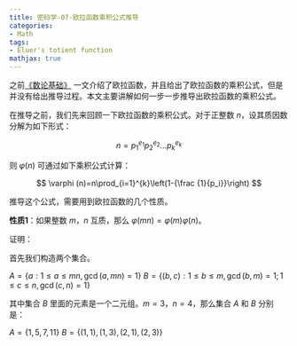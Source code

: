 ```yaml
---
title: 密码学-07-欧拉函数乘积公式推导
categories:
- Math
tags:
- Eluer's totient function
mathjax: true
---
```


之前[《数论基础》](https://chenliang.org/2021/02/25/foundations-of-number-theory/) 一文介绍了欧拉函数，并且给出了欧拉函数的乘积公式，但是并没有给出推导过程。本文主要讲解如何一步一步推导出欧拉函数的乘积公式。

<!--more-->

在推导之前，我们先来回顾一下欧拉函数的乘积公式。对于正整数 $n$，设其质因数分解为如下形式：

$$n = p_1^{e_1}p_2^{e_2} \dots p_k^{e_k}$$

则 $\varphi (n)$ 可通过如下乘积公式计算：

$$ \varphi (n)=n\prod_{i=1}^{k}\left(1-{\frac {1}{p_i}}\right) $$

推导这个公式，需要用到欧拉函数的几个性质。

**性质1**：如果整数 $m$，$n$ 互质，那么 $\varphi(mn) = \varphi(m)\varphi(n)$。

证明：

首先我们构造两个集合。

$A = \{a: 1 \leq a \leq mn, \gcd(a, mn)=1 \}$
$B = \{(b, c): 1 \leq b \leq m, \gcd(b, m)=1; 1 \leq c \leq n, \gcd(c, n)=1\}$

其中集合 $B$ 里面的元素是一个二元组。$m = 3$，$n = 4$，那么集合 $A$ 和 $B$ 分别是：

$A = \{1, 5, 7, 11\}$
$B = \{(1, 1), (1, 3), (2, 1), (2, 3)\}$





